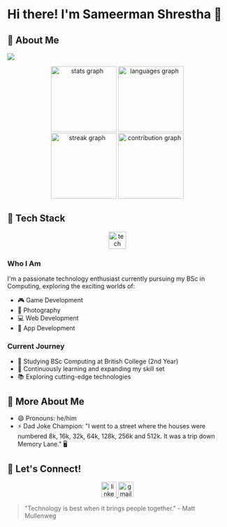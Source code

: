 # Hi there! I'm Sameerman Shrestha 👋

## 🌟 About Me

![](https://komarev.com/ghpvc/?username=shresthasameerman&color=blueviolet)

<div align="center">
  <img src="https://github-readme-stats.vercel.app/api?username=shresthasameerman&hide_title=false&hide_rank=false&show_icons=true&include_all_commits=true&count_private=true&disable_animations=false&theme=dracula&locale=en&hide_border=false&order=1" height="150" alt="stats graph"  />
  <img src="https://github-readme-stats.vercel.app/api/top-langs?username=shresthasameerman&locale=en&hide_title=false&layout=compact&card_width=320&langs_count=5&theme=dracula&hide_border=false&order=2" height="150" alt="languages graph"  />
</div>

<div align="center">
  <img src="https://streak-stats.demolab.com?user=shresthasameerman&locale=en&mode=daily&theme=dracula&hide_border=false&border_radius=5&order=3" height="150" alt="streak graph"  />
  <img src="https://github-readme-activity-graph.cyclic.app/graph?username=shresthasameerman&theme=dracula" height="150" alt="contribution graph" />
</div>

## 🚀 Tech Stack

<div align="center">
  <img src="https://skillicons.dev/icons?i=py,javascript,react,godot,html,css,git,github,vscode" height="40" alt="tech stack" />
</div>

### Who I Am
I'm a passionate technology enthusiast currently pursuing my BSc in Computing, exploring the exciting worlds of:
- 🎮 Game Development
- 📸 Photography
- 💻 Web Development
- 📱 App Development

### Current Journey
- 🏫 Studying BSc Computing at British College (2nd Year)
- 🌱 Continuously learning and expanding my skill set
- 📚 Exploring cutting-edge technologies

## 🤔 More About Me
- 😄 Pronouns: he/him
- ⚡ Dad Joke Champion: "I went to a street where the houses were numbered 8k, 16k, 32k, 64k, 128k, 256k and 512k. It was a trip down Memory Lane." 🖥️

## 🤝 Let's Connect!
<div align="center">
  <a href="YOUR_LINKEDIN_URL" target="_blank">
    <img src="https://img.shields.io/static/v1?message=LinkedIn&logo=linkedin&label=&color=0077B5&logoColor=white&labelColor=&style=for-the-badge" height="35" alt="linkedin logo"  />
  </a>
  <a href="mailto:YOUR_EMAIL" target="_blank">
    <img src="https://img.shields.io/static/v1?message=Gmail&logo=gmail&label=&color=D14836&logoColor=white&labelColor=&style=for-the-badge" height="35" alt="gmail logo"  />
  </a>
</div>

> "Technology is best when it brings people together." - Matt Mullenweg
